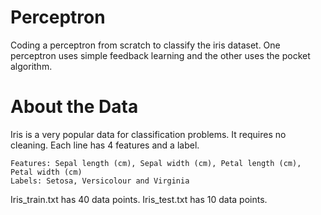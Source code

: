 # Perceptron
Coding a perceptron from scratch to classify the iris dataset. One perceptron uses simple feedback learning and the other uses the pocket algorithm.

# About the Data
Iris is a very popular data for classification problems. It requires no cleaning. Each line has 4 features and a label. 

	Features: Sepal length (cm), Sepal width (cm), Petal length (cm), Petal width (cm)
	Labels: Setosa, Versicolour and Virginia

Iris_train.txt has 40 data points.
Iris_test.txt has 10 data points.
